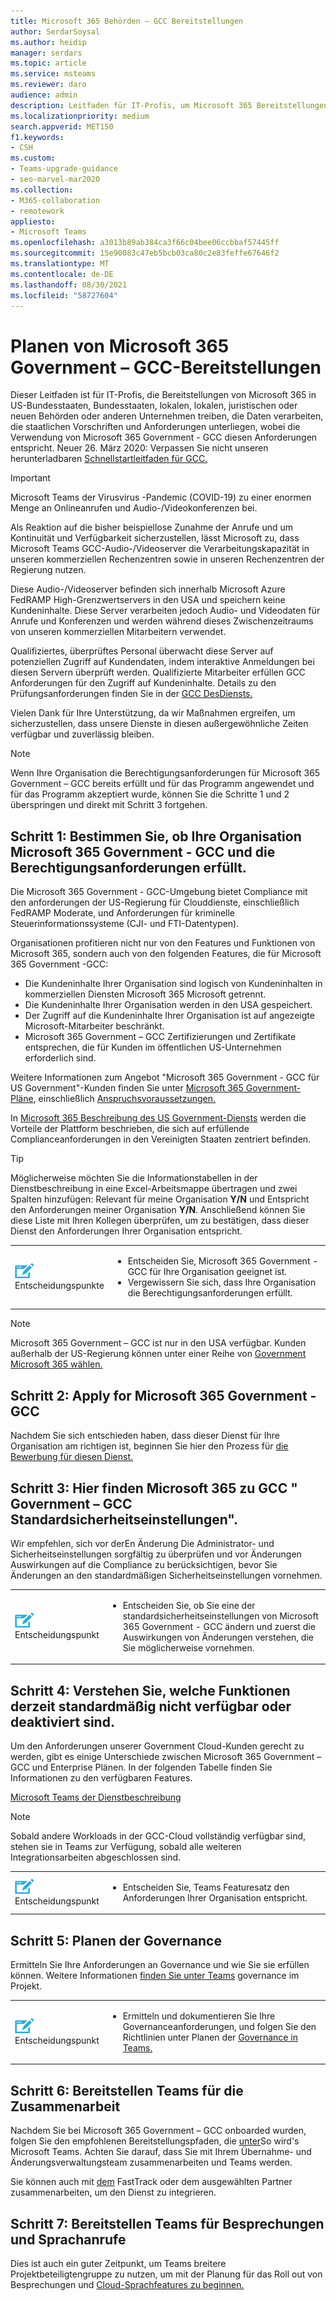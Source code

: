 ```yaml
---
title: Microsoft 365 Behörden – GCC Bereitstellungen
author: SerdarSoysal
ms.author: heidip
manager: serdars
ms.topic: article
ms.service: msteams
ms.reviewer: daro
audience: admin
description: Leitfaden für IT-Profis, um Microsoft 365 Bereitstellungen in Entitäten vordrangen, die Daten verarbeiten, die US-Behörden-Vorschriften unterliegen
ms.localizationpriority: medium
search.appverid: MET150
f1.keywords:
- CSH
ms.custom:
- Teams-upgrade-guidance
- seo-marvel-mar2020
ms.collection:
- M365-collaboration
- remotework
appliesto:
- Microsoft Teams
ms.openlocfilehash: a3013b89ab384ca3f66c04bee06ccbbaf57445ff
ms.sourcegitcommit: 15e90083c47eb5bcb03ca80c2e83feffe67646f2
ms.translationtype: MT
ms.contentlocale: de-DE
ms.lasthandoff: 08/30/2021
ms.locfileid: "58727604"
---
```

# <a name="plan-for-microsoft-365-government---gcc-deployments"></a>Planen von Microsoft 365 Government – GCC-Bereitstellungen

Dieser Leitfaden ist für IT-Profis, die Bereitstellungen von Microsoft 365 in US-Bundesstaaten, Bundesstaaten, lokalen, lokalen, juristischen oder neuen Behörden oder anderen Unternehmen treiben, die Daten verarbeiten, die staatlichen Vorschriften und Anforderungen unterliegen, wobei die Verwendung von Microsoft 365 Government - GCC diesen Anforderungen entspricht. Neuer 26. März 2020: Verpassen Sie nicht unseren herunterladbaren [Schnellstartleitfaden für GCC.](https://github.com/MicrosoftDocs/OfficeDocs-SkypeForBusiness/blob/live/Teams/downloads/Quick-Start-Guide-for-GCC.pdf?raw=true)

> [!IMPORTANT]
> Microsoft Teams der Virusvirus -Pandemic (COVID-19) zu einer enormen Menge an Onlineanrufen und Audio-/Videokonferenzen bei.<br/>
> 
>Als Reaktion auf die bisher beispiellose Zunahme der Anrufe und um Kontinuität und Verfügbarkeit sicherzustellen, lässt Microsoft zu, dass Microsoft Teams GCC-Audio-/Videoserver die Verarbeitungskapazität in unseren kommerziellen Rechenzentren sowie in unseren Rechenzentren der Regierung nutzen.<br/>
> 
>Diese Audio-/Videoserver befinden sich innerhalb Microsoft Azure FedRAMP High-Grenzwertservers in den USA und speichern keine Kundeninhalte. Diese Server verarbeiten jedoch Audio- und Videodaten für Anrufe und Konferenzen und werden während dieses Zwischenzeitraums von unseren kommerziellen Mitarbeitern verwendet.<br/>
> 
>Qualifiziertes, überprüftes Personal überwacht diese Server auf potenziellen Zugriff auf Kundendaten, indem interaktive Anmeldungen bei diesen Servern überprüft werden. Qualifizierte Mitarbeiter erfüllen GCC Anforderungen für den Zugriff auf Kundeninhalte. Details zu den Prüfungsanforderungen finden Sie in der [GCC DesDiensts.](/office365/servicedescriptions/office-365-platform-service-description/office-365-us-government/gcc)<br/>
> 
>Vielen Dank für Ihre Unterstützung, da wir Maßnahmen ergreifen, um sicherzustellen, dass unsere Dienste in diesen außergewöhnliche Zeiten verfügbar und zuverlässig bleiben.<br/>


> [!NOTE]
> Wenn Ihre Organisation die Berechtigungsanforderungen für Microsoft 365 Government – GCC bereits erfüllt und für das Programm angewendet und für das Programm akzeptiert wurde, können Sie die Schritte 1 und 2 überspringen und direkt mit Schritt 3 fortgehen. 

## <a name="step-1-determine-whether-your-organization-needs-microsoft-365-government---gcc-and-meets-eligibility-requirements"></a>Schritt 1: Bestimmen Sie, ob Ihre Organisation Microsoft 365 Government - GCC und die Berechtigungsanforderungen erfüllt. 

Die Microsoft 365 Government - GCC-Umgebung bietet Compliance mit den anforderungen der US-Regierung für Clouddienste, einschließlich FedRAMP Moderate, und Anforderungen für kriminelle Steuerinformationssysteme (CJI- und FTI-Datentypen).

Organisationen profitieren nicht nur von den Features und Funktionen von Microsoft 365, sondern auch von den folgenden Features, die für Microsoft 365 Government -GCC:

-   Die Kundeninhalte Ihrer Organisation sind logisch von Kundeninhalten in kommerziellen Diensten Microsoft 365 Microsoft getrennt.
-   Die Kundeninhalte Ihrer Organisation werden in den USA gespeichert.
-   Der Zugriff auf die Kundeninhalte Ihrer Organisation ist auf angezeigte Microsoft-Mitarbeiter beschränkt.
-   Microsoft 365 Government – GCC Zertifizierungen und Zertifikate entsprechen, die für Kunden im öffentlichen US-Unternehmen erforderlich sind.

Weitere Informationen zum Angebot "Microsoft 365 Government - GCC für US Government"-Kunden finden Sie unter [Microsoft 365 Government-Pläne](https://products.office.com/government/compare-office-365-government-plans), einschließlich [Anspruchsvoraussetzungen.](https://products.office.com/government/compare-office-365-government-plans#EligibilityRequirements)

In [Microsoft 365 Beschreibung des US Government-Diensts](/office365/servicedescriptions/office-365-platform-service-description/office-365-us-government/office-365-us-government) werden die Vorteile der Plattform beschrieben, die sich auf erfüllende Complianceanforderungen in den Vereinigten Staaten zentriert befinden.

> [!Tip]
> Möglicherweise möchten Sie die Informationstabellen in der Dienstbeschreibung in eine Excel-Arbeitsmappe übertragen und zwei Spalten hinzufügen: Relevant für meine Organisation **Y/N** und Entspricht den Anforderungen meiner Organisation **Y/N**. Anschließend können Sie diese Liste mit Ihren Kollegen überprüfen, um zu bestätigen, dass dieser Dienst den Anforderungen Ihrer Organisation entspricht.

|    |     |
|-----------|------------|
| ![Symbol mit Entscheidungspunkten](media/audio_conferencing_image7.png) <br/>Entscheidungspunkte|<ul><li>Entscheiden Sie, Microsoft 365 Government - GCC für Ihre Organisation geeignet ist.</li><li>Vergewissern Sie sich, dass Ihre Organisation die Berechtigungsanforderungen erfüllt.</li></ul> |

> [!Note]
> Microsoft 365 Government – GCC ist nur in den USA verfügbar. Kunden außerhalb der US-Regierung können unter einer Reihe von [Government Microsoft 365 wählen.](https://products.office.com/en/government/compare-office-365-government-plans)


## <a name="step-2-apply-for-microsoft-365-government---gcc"></a>Schritt 2: Apply for Microsoft 365 Government - GCC

Nachdem Sie sich entschieden haben, dass dieser Dienst für Ihre Organisation am richtigen ist, beginnen Sie hier den Prozess für [die Bewerbung für diesen Dienst.](https://products.office.com/government/eligibility-validation)

## <a name="step-3-understand-microsoft-365-government---gcc-default-security-settings"></a>Schritt 3: Hier finden Microsoft 365 zu GCC " Government – GCC Standardsicherheitseinstellungen".

Wir empfehlen, sich vor derEn [](enable-features-office-365.md) Änderung Die Administrator- und Sicherheitseinstellungen sorgfältig zu überprüfen und vor Änderungen Auswirkungen auf die Compliance zu berücksichtigen, bevor Sie Änderungen an den standardmäßigen Sicherheitseinstellungen vornehmen.

|    |     |
|-----------|------------|
| ![Ein Symbol, das einen Entscheidungspunkt zeigt.](media/audio_conferencing_image7.png) <br/>Entscheidungspunkt|<ul><li>Entscheiden Sie, ob Sie eine der standardsicherheitseinstellungen von Microsoft 365 Government - GCC ändern und zuerst die Auswirkungen von Änderungen verstehen, die Sie möglicherweise vornehmen.</li></ul> |

## <a name="step-4-understand-which-capabilities-are-currently-unavailable-or-disabled-by-default"></a>Schritt 4: Verstehen Sie, welche Funktionen derzeit standardmäßig nicht verfügbar oder deaktiviert sind.

Um den Anforderungen unserer Government Cloud-Kunden gerecht zu werden, gibt es einige Unterschiede zwischen Microsoft 365 Government – GCC und Enterprise Plänen. In der folgenden Tabelle finden Sie Informationen zu den verfügbaren Features.

[Microsoft Teams der Dienstbeschreibung](/office365/servicedescriptions/teams-service-description)

> [!Note]
> Sobald andere Workloads in der GCC-Cloud vollständig verfügbar sind, stehen sie in Teams zur Verfügung, sobald alle weiteren Integrationsarbeiten abgeschlossen sind.


|    |     |
|-----------|------------|
| ![Ein Symbol, das einen Entscheidungspunkt zeigt.](media/audio_conferencing_image7.png) <br/>Entscheidungspunkt|<ul><li>Entscheiden Sie, Teams Featuresatz den Anforderungen Ihrer Organisation entspricht.</li></ul> |

## <a name="step-5-plan-for-governance"></a>Schritt 5: Planen der Governance

Ermitteln Sie Ihre Anforderungen an Governance und wie Sie sie erfüllen können. Weitere Informationen [finden Sie unter Teams](plan-teams-governance.md) governance im Projekt.

|    |     |
|-----------|------------|
| ![Ein Symbol, das einen Entscheidungspunkt zeigt.](media/audio_conferencing_image7.png) <br/>Entscheidungspunkt|<ul><li>Ermitteln und dokumentieren Sie Ihre Governanceanforderungen, und folgen Sie den Richtlinien unter Planen der [Governance in Teams.](plan-teams-governance.md)</li></ul> |

## <a name="step-6-deploy-teams-for-collaboration"></a>Schritt 6: Bereitstellen Teams für die Zusammenarbeit

Nachdem Sie bei Microsoft 365 Government – GCC onboarded wurden, folgen Sie den empfohlenen Bereitstellungspfaden, die [unter](./deploy-overview.md)So wird's Microsoft Teams. Achten Sie darauf, dass Sie mit Ihrem Übernahme- und Änderungsverwaltungsteam zusammenarbeiten und Teams werden.

Sie können auch mit [dem](https://www.microsoft.com/fasttrack) FastTrack oder dem ausgewählten Partner zusammenarbeiten, um den Dienst zu integrieren.

## <a name="step-7-deploy-teams-for-meetings-and-voice"></a>Schritt 7: Bereitstellen Teams für Besprechungen und Sprachanrufe

Dies ist auch ein guter Zeitpunkt, um Teams breitere Projektbeteiligtengruppe zu nutzen, um mit der Planung für das Roll out von Besprechungen und [Cloud-Sprachfeatures zu beginnen.](./cloud-voice-landing-page.md)